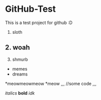 # GitHub-Test

This is a test project for github :D

1. sloth
## 2. woah
3. shmurb

- memes
- dreams

*meowmeowmeow
*meow
,,,
//some code
,,,

*italics*
**bold**
_idk_
